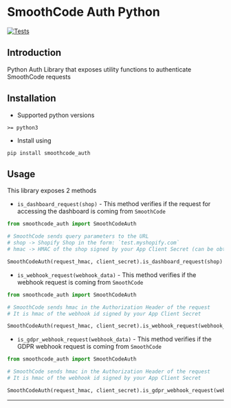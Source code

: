 # SmoothCode Auth Python
[![Tests](https://github.com/Smooth-Code-IO/smoothcode-auth-python/actions/workflows/tests.yml/badge.svg)](https://github.com/Smooth-Code-IO/smoothcode-auth-python/actions/workflows/tests.yml)

## Introduction
Python Auth Library that exposes utility functions to authenticate SmoothCode requests

## Installation
* Supported python versions
```shell
>= python3
```
* Install using
```shell
pip install smoothcode_auth
```

## Usage
This library exposes 2 methods
* `is_dashboard_request(shop)` - This method verifies if the request for accessing the dashboard is coming from `SmoothCode`
```python
from smoothcode_auth import SmoothCodeAuth

# SmoothCode sends query parameters to the URL
# shop -> Shopify Shop in the form: `test.myshopify.com`
# hmac -> HMAC of the shop signed by your App Client Secret (can be obtained from SmoothCode Dashboard in App Settings) 

SmoothCodeAuth(request_hmac, client_secret).is_dashboard_request(shop) # returns True if the request is valid
```
* `is_webhook_request(webhook_data)` - This method verifies if the webhook request is coming from `SmoothCode` 
```python
from smoothcode_auth import SmoothCodeAuth

# SmoothCode sends hmac in the Authorization Header of the request
# It is hmac of the webhook id signed by your App Client Secret

SmoothCodeAuth(request_hmac, client_secret).is_webhook_request(webhook_data) # returns True if the request is valid
```

* `is_gdpr_webhook_request(webhook_data)` - This method verifies if the GDPR webhook request is coming from `SmoothCode` 
```python
from smoothcode_auth import SmoothCodeAuth

# SmoothCode sends hmac in the Authorization Header of the request
# It is hmac of the webhook id signed by your App Client Secret

SmoothCodeAuth(request_hmac, client_secret).is_gdpr_webhook_request(webhook_data) # returns True if the request is valid
```

***
